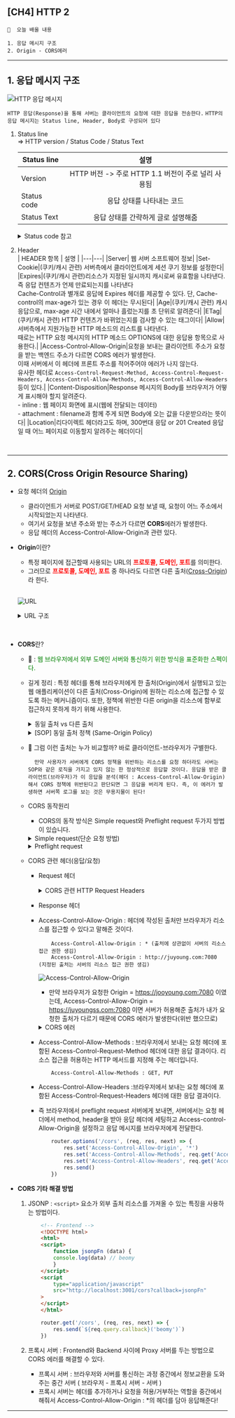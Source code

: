 ## [CH4] HTTP 2

```🙏  오늘 배울 내용 ```

    1. 응답 메시지 구조
    2. Origin - CORS에러

------------------------------------------------
## **1. 응답 메시지 구조**
![HTTP 응답 메시지](./image/21.png)<br>

```HTTP 응답(Response)을 통해 서버는 클라이언트의 요청에 대한 응답을 전송한다.```
```HTTP의 응답 메시지는 Status line, Header, Body로 구성되어 있다```

1. Status line<br>
    => HTTP version / Status Code / Status Text

    | Status line | 설명 |
    |---|:---:|
    |Version|HTTP 버전 -> 주로 HTTP 1.1 버전이 주로 널리 사용됨|
    |Status code|응답 상태를 나타내는 코드|
    |Status Text|응답 상태를 간략하게 글로 설명해줌|

    <details>
    <summary> Status code 참고 </summary>

    ![OPTIONS](./image/22.png)
    * 100번 대 : 정보를 확인할 때 사용한다,
    * 200번 대 : 통신이 성공했을 때 응답받는 코드이다. 보통, 200 응답을 받으면 API가 정상 동작한 경우이다.
    * 300번 대 : Redirect 시 응답받는 코드이다. Request URI의 내용, 위치에 따라 코드가 달라진다.
    * 400번 대 : 클라이언트에서 발생하는 오류가 많다. 대표적으로 400은 Bad request, 403은 Forbidden으로 권한 밖의 접근 시도한 경우, 404는 URI가 존재하지 않을때를 의미한다.
    * 500번 대 : 서버에서 발생하는 오류이다. 대표적으로 500은 서버 내부 오류, 502는 게이트웨이 오류, 504은 서비스 이용이 불가능한 상태(점검 또는 서버가 닫혔을 경우)이다.

    <details>
    <summary> 401과 403차이 </summary>
    
    ![OPTIONS](./image/37.png)
    * 401 대표적인 경우 : 로그인이 되어 있지 않은 상태에서 무언가 요청을 하는 경우이다. 예를 들어 어떤 쇼핑몰 사이트에 로그인을 하지 않았는데 나의 결제 내역과 같은 정보를 달라고 하면 401(Unauthorized)를 반환받게 될 것이다.
    * 403 대표적인 경우 : 로그인하여 인증되었지만 접근 권한이 없는 무언가를 요청하는 경우이다. 예를 들어 어떤 쇼핑몰에 접속하여 로그인까지 하였지만, 다른 사용자의 결제 내역을 달라고 하면 403(Forbidden)을 반환받게 될 것이다.
    </details>
    </details>

2. Header<br>
    | HEADER 항목 | 설명 |
    |---|---|
    |Server| 웹 서버 소프트웨어 정보|
    |Set-Cookie|(쿠키/캐시 관련) 서버측에서 클라이언트에게 세션 쿠기 정보를 설정한다|
    |Expires|(쿠키/캐시 관련)리소스가 지정된 일시까지 캐시로써 유효함을 나타낸다. 즉 응답 컨텐츠가 언제 만료되는지를 나타낸다<br> Cache-Control과 별개로 응답에 Expires 헤더를 제공할 수 있다. 단, Cache-control의 max-age가 있는 경우 이 헤더는 무시된다|
    |Age|(쿠키/캐시 관련) 캐시 응답으로, max-age 시간 내에서 얼마나 흘렀는지를 초 단위로 알려준다|
    |ETag|(쿠키/캐시 관련) HTTP 컨텐츠가 바뀌었는지를 검사할 수 있는 태그이다|
    |Allow|서버측에서 지원가능한 HTTP 메소드의 리스트를 나타낸다. <BR>때로는 HTTP 요청 메시지의 HTTP 메소드 OPTIONS에 대한 응답용 항목으로 사용한다.|
    |Access-Control-Allow-Origin|요청을 보내는 클라이언트 주소가 요청을 받는 백엔드 주소가 다르면 CORS 에러가 발생한다.<BR> 이때 서버에서 이 헤더에 프론트 주소를 적어주어야 에러가 나지 않는다.<BR> 유사한 헤더로 ```Access-Control-Request-Method, Access-Control-Request-Headers, Access-Control-Allow-Methods, Access-Control-Allow-Headers```등이 있다.|
    |Content-Disposition|Response 메시지의 Body를 브라우저가 어떻게 표시해야 할지 알려준다. <br> - inline : 웹 페이지 화면에 표시(웹에 전달되는 데이터)<br> - attachment : filename과 함께 주게 되면 Body에 오는 값을 다운받으라는 뜻이다|
    |Location|리다이렉트 헤더라고도 하며, 300번대 응답 or 201 Created 응답일 때 어느 페이지로 이동할지 알려주는 헤더이다|

    <br>
    

------------------------------------------------------------------
## **2. CORS(Cross Origin Resource Sharing)**
- 요청 헤더의 <u>Origin</u>
    * 클라이언트가 서버로 POST/GET/HEAD 요청 보낼 때, 요청이 어느 주소에서 시작되었는지 나타낸다.
    * 여기서 요청을 보낸 주소와 받는 주소가 다르면 **CORS**에러가 발생한다.
    * 응답 헤더의 Access-Control-Allow-Origin과 관련 있다.

- **Origin**이란?
    * 특정 페이지에 접근할때 사용되는 URL의 <span style="color:red">**프로토콜, 도메인, 포트**</span>를 의미한다.
    * 그러므로 <span style="color:red">**프로토콜, 도메인, 포트**</span> 중 하나라도 다르면 다른 출처(<u>Cross-Origin</u>)라 한다.
    <br>
    
    ![URL](./image/23.png)
    <br>
    <details>
    <summary> URL 구조 </summary>

    | 컴포넌트 | 설명 |
    |:---:|---|
    |스킴-프로토콜| 프로토콜 정보 기재 |
    |호스트|리소스를 제공하는 서버의 도메인 OR IP 주소 기재|
    |포트|서버가 해당 스킴(프로토콜)으로 접근 가능하도록 열어 놓은 포트 번호|
    |경로|서버 내 리소스의 위치 정보|
    |쿼리-질의|애플리케이션에 파라미터를 전달하는 용도<br> 다른 컴포넌트와는 "?"로 구분하고, 내부적으로 key/value구조로 "&" 특수문자로 나뉜다|
    |fragment|리소스의 일부분을 가리키는 이름으로, 클라이언트에서만 사용하는 용도<br> HTML과 같은 리소스는 이상적으로 내부의 특정 절을 가라킬 수 있어야 한다.| 
    </details>
<BR>

- **CORS**란?
    * 🔔 : <span style="color:green">웹 브라우저에서 외부 도메인 서버와 통신하기 위한 방식을 표준화한 스펙이다.</span>
    * 길게 정리 : 특정 헤더를 통해 브라우저에게 한 출처(Origin)에서 실행되고 있는 웹 애플리케이션이 다른 출처(Cross-Origin)에 원하는 리소스에 접근할 수 있도록 하는 메커니즘이다. 또한, 정책에 위반한 다른 origin을 리소스에 함부로 접근하지 못하게 하기 위해 사용한다.

        <details>
        <summary> 동일 출처 vs 다른 출처 </summary>

        ![origin](./image/24.png)<br>
            <details>
            <summary> 정답 </summary>
            ![origin](./image/25.png)<br>

            * Internet Explorer : 모든 브라우저 중 유일하게 출처 비교 시 포트 번호를 무시한다 -> 보안 안좋음!!
        </details> 
        </details>
        <details>
        <summary> [SOP] 동일 출처 정책 (Same-Origin Policy) </summary>

        * <span style="color:blue">**동일 출처 정책**</span> = 자바스크립트(XMLHttpRequest)로 다른 웹페이지에 접근하려면, 무조건 같은 출처(Same Origin)안에서만 접근이 가능하다!
        * 즉, 쉽게 말하면 웹 페이지의 스크립트는 그 페이지와 같은 **서버**에 있는 주소로만 ajax 요청을 할 수 있다.
        * 이 정책이 초기에는 웹 페이지 보안에는 좋았으나, 현재와 같이 여러 도메인에 걸쳐 구성되는 대규모 웹 프로젝트가 늘어가고 REST API 등을 이용한 외부 호출이 많아지는 상황에서는 좋지 않는 기술이다.
        * 그래서! 만들어진 추가 정책이 CORS(Cross-Origin Resource Sharing)이다 👉 이 정책의 특징은 <u>서버에서 **외부 요청**을 허용할 경우 ajax 요청이 가능해지는 방식이다.</u>
        </details>
    * 🔔 그럼 이런 출처는 누가 비교할까? 바로 클라이언트-브라우저가 구별한다. 

            만약 사용자가 서버에게 CORS 정책을 위반하는 리소스를 요청 하더라도 서버는 SOP와 같은 로직을 가지고 있지 않는 한 정상적으로 응답할 것이다. 응답을 받은 클라이언트(브라우저)가 이 응답을 분석(헤더 : Access-Control-Allow-Origin)해서 CORS 정책에 위반된다고 판단되면 그 응답을 버리게 된다. 즉, 이 에러가 발생하면 서버쪽 로그를 보는 것은 무용지물이 된다!
    * CORS 동작원리
        - CORS의 동작 방식은 Simple request와 Preflight request 두가지 방법이 있습니다.
        <details>
        <summary> Simple request(단순 요청 방법) </summary>

        ![Simple request](./image/26.png)<br>
        * CORS는 주로 Preflight 방식으로 규제하지만, 몇몇 요청들은 Simple request 방식을 사용한다.
        * Simple request 방법은 서버에게 <span style="color:orange">**바로**</span> 요청을 보내는 방법이다. 즉, 예비 요청(preflight request)을 보내지 않고 바로 서버에게 본 요청을 보내는 것이다
            * 이 방식은 브라우저는 서버에 API를 요청(요청 헤더에 Origin이라는 필드에 요청을 보내는 출처 담아 보낸다)하고, 서버는 ```Access-Control-Allow-Origin``` 헤더를 포함한 응답을 브라우저에게 보낸다. 브라우저는 ```Access-Control-Allow-Origin``` 헤더를 확인해서 CORS 동작을 수행할지 판단한다
            * 판단은? 브라우저는 자신이 보냈던 Request의 ```Origin```과 서버가 보낸준 응답의 ```Access-Control-Allow-Origin```를 비교한다.
            * Preflight와 Simple request의 큰 차이 :  <span style="color:green">예비 요청의 존재 유무</span>
        * 서버로 번달하는 요청(Request)헤더가 아래 **3가지 조건**을 충족해야 Simple Request방식으로 동작한다.
        
                ☝ Request method : GET, HEAD, POST 중 하나<br>
                ✌ 사용 가능한 헤더 목록 : Accept, Accept-Language, Content-Language, Content-Type, DPR, Downlink, Save-Data, Viewport-Width, Width (이 외에 헤더 사용 금지!!)
                🖐 Content-Type : application/x-www-form-urlencoded, multipart/form-data, text/plain 중 하나
        * 이 방식이 까다로운 조건을 포함하고 있다.
            * 사용 가능한 헤더 목록에 사용자 인증에 사용되는 Authorization 헤더도 포함되지 않는다.
            * REST API는 Content-Type으로 주로 application/json을 사용하기 때문에 지켜지기 까다로운 조건이다.
        </details>
        <details>
        <summary> Preflight request </summary>

        ![Preflight request](./image/27.png)<br>
        * Simple Request 조건에 해당되지 않는다면 브라우저는 Preflight request 방식으로 요청한다.
        * Preflight request 방식은 서버에 <span style="color:orange">**예비 요청**</span>을 보내서 <u>안전한지</u> 판단한 후 요청을 보내는 방법입니다. 
            * Preflight request(예비 요청) : 실제 리소스를 요청하기 전에 ```OPIONS```라는 함수를 통해 실제 요청을 전송할지 판단합니다. 즉, 클라이언트측은 ```OPTIONS``` 함수로 서버에 예비 요청을 보내고, 서버는 이 예비 요청에 대한 응답으로 ```Access-Control-Allow-Origin``` 헤더를 포함한 응답을 브라우저에 보냅니다. 
            * 이후 브라우저는 자신이 보낸 Preflight request(예비 요청)과 서버가 보낸 응답 헤더에서 ```Access-Control-Allow-Origin```를 비교한 후, 만약 이 요청을 보내는 것이 안전하다고 판단되면 해당 서버로 다시 **본 요청**을 보낸다.
        </details>
    * CORS 관련 헤더(응답/요청)
        * Request 헤더
            <details>
            <summary> CORS 관련 HTTP Request Headers </summary>

            * 클라이언트가 서버에 CORS 요청을 보낼 때 사용하는 헤더로, 브라우저가 자동으로 지정하기 때문에 프로그래머가 직접 지정해 줄 필요 없다.

            * Origin : 다른 출처(Cross-site) 요청을 보내는 요청 도메인의 URI를 나타낸다(요청을 보내는 페이지의 출처(도메인-포트까지 포함))
                ```http
                    Origin: https://juyoung.com:7080
                ```

            * Access-Control-Request-Method : 본 요청이 어떤 HTTP 함수를 사용하는지 서버에게 알려주기 위해 사용된다.
                ```http
                    Access-Control-Request-Method: GET
                ```
            
            * Access-Control-Request-Headers : 브라우저가 본 요청에서 어떤 HTTP 헤더(헤더 이름)를 사용할지 서버에게  알려준다.
                ```http
                    Access-Control-Request-Headers: content-type
                ```
            </details>
        * Response 헤더

        * Access-Control-Allow-Origin : 헤더에 작성된 출처만 브라우저가 리소스를 접근할 수 있다고 말해준 것이다. 
            ```http
                Access-Control-Allow-Origin : * (출처에 상관없이 서버의 리소스 접근 권한 생김)
                Access-Control-Allow-Origin : http://juyoung.com:7080 (지정된 출처는 서버의 리소스 접근 권한 생김)
            ```
            ![Access-Control-Allow-Origin](./image/28.png)<br>
            * 만약 브라우저가 요청한 Origin = https://jooyoung.com:7080 이였는데, Access-Control-Allow-Origin = https://juyoungss.com:7080 이면 서버가 허용해준 출처가 내가 요청한 출처가 다르기 때문에 CORS 에러가 발생한다(위반 했으므로)
            <details>
            <summary> CORS 에러 </summary>

            (ex) js 코드 / HTTP 요청 메시지 / HTTP 응답 메시지
            ```js
                const headers = new Headers({
                    'Content-Type': 'text/xml',
                });
                fetch('https://jooyoung.com/page:7080', { headers });
            ```

            ```http
                OPTIONS https://jooyoung.com/page:7080

                Accept: */*
                Accept-Encoding: gzip, deflate, br
                Accept-Language: en-US,en;q=0.9,ko;q=0.8,ja;q=0.7,la;q=0.6
                Access-Control-Request-Headers: content-type
                Access-Control-Request-Method: GET
                Connection: keep-alive
                Host: juyoung.com:7080
                Origin: https://jooyoung.com:7080
                Referer: https://juyoung.com/board/page/:7080
                Sec-Fetch-Dest: empty
                Sec-Fetch-Mode: cors
                Sec-Fetch-Site: cross-site
            ```

            ```http
                OPTIONS https://jooyoung.com:7080 200 OK

                Access-Control-Allow-Origin: https://juyoungss.com:7080  => https://jooyoung.com:7080(이면 CORS 에러 X)
                Content-Encoding: gzip
                Content-Length: 699
                Content-Type: text/xml; charset=utf-8
                Date: Sun, 24 May 2020 11:52:33 GMT
                P3P: CP='ALL DSP COR MON LAW OUR LEG DEL'
                Server: Apache
                Vary: Accept-Encoding
                X-UA-Compatible: IE=Edge
            ```


                🚨 Access to fetch at ‘https://jooyoung.com/page:7080’ from origin ‘https://jooyoung.com:7080’ has been blocked by CORS policy: Response to preflight request doesn’t pass access control check: The ‘Access-Control-Allow-Origin’ header has a value ‘https://juyoungss.com:7080’ that is not equal to the supplied origin. Have the server send the header with a valid value, or, if an opaque response serves your needs, set the request’s mode to ‘no-cors’ to fetch the resource with CORS disabled.
            </details>
        * Access-Control-Allow-Methods : 브라우저에서 보내는 요청 헤더에 포함된 Access-Control-Request-Method 헤더에 대한 응답 결과이다. 리소스 접근을 허용하는 HTTP 메서드를 지정해 주는 헤더입니다.
            ```http
                Access-Control-Allow-Methods : GET, PUT
            ```
        * Access-Control-Allow-Headers :브라우저에서 보내는 요청 헤더에 포함된 Access-Control-Request-Headers 헤더에 대한 응답 결과이다. 

        * 즉 브라우저에서 preflight request 서버에게 보내면, 서버에서는 요청 헤더에서 method, header을 받아 응답 헤더에 세팅하고 Access-control-Allow-Origin을 설정하고 응답 메시지를 브라우저에게 전달한다.
            ```js
                router.options('/cors', (req, res, next) => {
                    res.set('Access-Control-Allow-Origin', '*')
                    res.set('Access-Control-Allow-Methods', req.get('Access-Control-Request-Method'))
                    res.set('Access-Control-Allow-Headers', req.get('Access-Control-Request-Headers'))
                    res.send()
                })
            ```
- **CORS 기타 해결 방법**
    1. JSONP : ```<script>``` 요소가 외부 출처 리소스를 가져올 수 있는 특징을 사용하는 방법이다.
        ```HTML
            <!-- Frontend -->
            <!DOCTYPE html>
            <html>
            <script>
                function jsonpFn (data) {
                console.log(data) // beomy
                }
            </script>
            <script
                type="application/javascript"
                src="http://localhost:3001/cors?callback=jsonpFn"
            >
            </script>
            </html>
        ```

        ```js
            router.get('/cors', (req, res, next) => {
                res.send(`${req.query.callback}('beomy')`)
            })
        ```
    2. 프록시 서버 : Frontend와 Backend 사이에 Proxy 서버를 두는 방법으로 CORS 에러를 해결할 수 있다. 
        * 프록시 서버 : 브라우저와 서버를 통신하는 과정 중간에서 정보교환을 도와주는 중간 서버 ( 브라우저 - 프록시 서버 - 서버 )
        * 프록시 서버는 헤더를 추가하거나 요청을 허용/거부하는 역할을 중간에서 해줘서 Access-Control-Allow-Origin : *의 헤더를 담아 응답해준다!
-------------------------------------------------------------------


